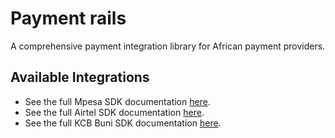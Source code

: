 # Payment rails

A comprehensive payment integration library for African payment providers.

## Available Integrations

- See the full Mpesa SDK documentation [here](mpesa/README.md).
- See the full Airtel SDK documentation [here](airtel/README.md).
- See the full KCB Buni SDK documentation [here](kcb/README.md).